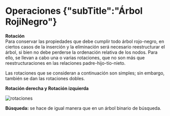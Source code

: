 # Operaciones {"subTitle":"Árbol RojiNegro"}
  
**Rotación**  
Para conservar las propiedades que debe cumplir todo árbol rojo-negro, en ciertos casos de la inserción y la eliminación será necesario reestructurar el árbol, si bien no debe perderse la ordenación relativa de los nodos. Para ello, se llevan a cabo una o varias rotaciones, que no son más que reestructuraciones en las relaciones padre-hijo-tío-nieto.  
  
Las rotaciones que se consideran a continuación son simples; sin embargo, también se dan las rotaciones dobles.  
  
**Rotación derecha y Rotación izquierda**  

![rotaciones](/assets/images/red-black-tree/arn_4.jpg)

**Búsqueda:** se hace de igual manera que en un árbol binario de búsqueda.  